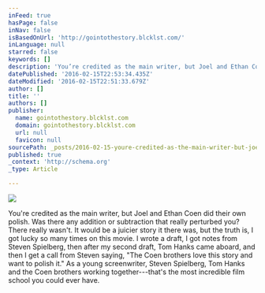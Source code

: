 ```yaml
---
inFeed: true
hasPage: false
inNav: false
isBasedOnUrl: 'http://gointothestory.blcklst.com/'
inLanguage: null
starred: false
keywords: []
description: 'You’re credited as the main writer, but Joel and Ethan Coen did their own polish. Was there any addition or subtraction that really perturbed you?  There really'
datePublished: '2016-02-15T22:53:34.435Z'
dateModified: '2016-02-15T22:51:33.679Z'
author: []
title: ''
authors: []
publisher:
  name: gointothestory.blcklst.com
  domain: gointothestory.blcklst.com
  url: null
  favicon: null
sourcePath: _posts/2016-02-15-youre-credited-as-the-main-writer-but-joel-and-ethan-coen.md
published: true
_context: 'http://schema.org'
_type: Article

---
```

![](https://s3-us-west-2.amazonaws.com/the-grid-img/p/314c74bba0fff29f8e78f682e0f704dd7ae403bb.jpg)

You're credited as the main writer, but Joel and Ethan Coen did their own polish. Was there any addition or subtraction that really perturbed you? There really wasn't. It would be a juicier story it there was, but the truth is, I got lucky so many times on this movie. I wrote a draft, I got notes from Steven Spielberg, then after my second draft, Tom Hanks came aboard, and then I get a call from Steven saying, "The Coen brothers love this story and want to polish it." As a young screenwriter, Steven Spielberg, Tom Hanks and the Coen brothers working together---that's the most incredible film school you could ever have.